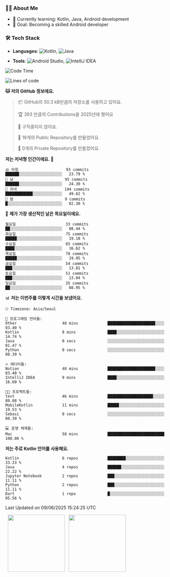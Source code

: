 ### 👨‍💻 About Me
- 🌱 Currently learning: Kotlin, Java, Android development
- 🎯 Goal: Becoming a skilled Android developer

### 🛠 Tech Stack
- **Languages**: ![Kotlin](https://img.shields.io/badge/Kotlin-0095D5?style=flat-square&logo=kotlin&logoColor=white), 
![Java](https://img.shields.io/badge/Java-007396?style=flat-square&logo=coffeescript&logoColor=white)

- **Tools**:
![Android Studio](https://img.shields.io/badge/Android%20Studio-3DDC84?style=flat-square&logo=android-studio&logoColor=white), 
![IntelliJ IDEA](https://img.shields.io/badge/IntelliJ%20IDEA-000000?style=flat-square&logo=intellij-idea&logoColor=white)

<!--START_SECTION:waka-->
![Code Time](http://img.shields.io/badge/Code%20Time-168%20hrs%2052%20mins-blue)

![Lines of code](https://img.shields.io/badge/%EC%A0%80%EB%8A%94%20%EC%97%AC%ED%83%9C%EA%B9%8C%EC%A7%80%20-278.5%20thousand%20%EC%A4%84%EC%9D%98%20%EC%BD%94%EB%93%9C%EB%A5%BC%20%EC%9E%91%EC%84%B1%ED%96%88%EC%96%B4%EC%9A%94.-blue)

**🐱 저의 GitHub 정보에요.** 

> 📦 GitHub의 50.3 kB만큼의 저장소를 사용하고 있어요. 
 > 
> 🏆 393 만큼의 Contributions을 2025년에 했어요
 > 
> 🚫 구직중이지 않아요.
 > 
> 📜 19개의 Public Repository를 만들었어요. 
 > 
> 🔑 0개의 Private Repository를 만들었어요. 
 > 
**저는 저녁형 인간이에요. 🦉** 

```text
🌞 아침                     93 commits          ██████░░░░░░░░░░░░░░░░░░░   23.79 % 
🌆 낮　                     95 commits          ██████░░░░░░░░░░░░░░░░░░░   24.30 % 
🌃 저녁                     194 commits         ████████████░░░░░░░░░░░░░   49.62 % 
🌙 밤　                     9 commits           █░░░░░░░░░░░░░░░░░░░░░░░░   02.30 % 
```
📅 **제가 가장 생산적인 날은 목요일이에요.** 

```text
월요일                      33 commits          ██░░░░░░░░░░░░░░░░░░░░░░░   08.44 % 
화요일                      75 commits          █████░░░░░░░░░░░░░░░░░░░░   19.18 % 
수요일                      65 commits          ████░░░░░░░░░░░░░░░░░░░░░   16.62 % 
목요일                      78 commits          █████░░░░░░░░░░░░░░░░░░░░   19.95 % 
금요일                      54 commits          ███░░░░░░░░░░░░░░░░░░░░░░   13.81 % 
토요일                      51 commits          ███░░░░░░░░░░░░░░░░░░░░░░   13.04 % 
일요일                      35 commits          ██░░░░░░░░░░░░░░░░░░░░░░░   08.95 % 
```


📊 **저는 이번주를 이렇게 시간을 보냈어요.** 

```text
🕑︎ Timezone: Asia/Seoul

💬 프로그래밍 언어들: 
Other                    48 mins             █████████████████████░░░░   83.40 % 
Kotlin                   8 mins              ████░░░░░░░░░░░░░░░░░░░░░   14.74 % 
Java                     0 secs              ░░░░░░░░░░░░░░░░░░░░░░░░░   01.47 % 
Python                   0 secs              ░░░░░░░░░░░░░░░░░░░░░░░░░   00.39 % 

🔥 에디터들: 
Notion                   48 mins             █████████████████████░░░░   83.40 % 
IntelliJ IDEA            9 mins              ████░░░░░░░░░░░░░░░░░░░░░   16.60 % 

🐱‍💻 프로젝트들: 
test                     46 mins             ████████████████████░░░░░   80.08 % 
MobileKotlin             11 mins             █████░░░░░░░░░░░░░░░░░░░░   19.53 % 
Sebasi                   0 secs              ░░░░░░░░░░░░░░░░░░░░░░░░░   00.39 % 

💻 운영 체제들: 
Mac                      58 mins             █████████████████████████   100.00 % 
```

**저는 주로 Kotlin 언어를 사용해요.** 

```text
Kotlin                   6 repos             ████████░░░░░░░░░░░░░░░░░   33.33 % 
Java                     4 repos             ██████░░░░░░░░░░░░░░░░░░░   22.22 % 
Jupyter Notebook         2 repos             ███░░░░░░░░░░░░░░░░░░░░░░   11.11 % 
Python                   2 repos             ███░░░░░░░░░░░░░░░░░░░░░░   11.11 % 
Dart                     1 repo              █░░░░░░░░░░░░░░░░░░░░░░░░   05.56 % 
```




 Last Updated on 09/06/2025 15:24:25 UTC
<!--END_SECTION:waka-->

<p>
  <img height="180em" src="https://github-readme-stats.vercel.app/api?username=JongHyun070105&show_icons=true&include_all_commits=true&bg_color=0d1117&title_color=ffffff&text_color=c9d1d9&icon_color=79ff97">
  <img height="180em" src="https://github-readme-stats.vercel.app/api/top-langs/?username=JongHyun070105&layout=compact&langs_count=4&bg_color=0d1117&title_color=ffffff&text_color=c9d1d9&hide=php,jupyter%20notebook&hide_repo=EcoStep,mimir,git-session">
</p>
